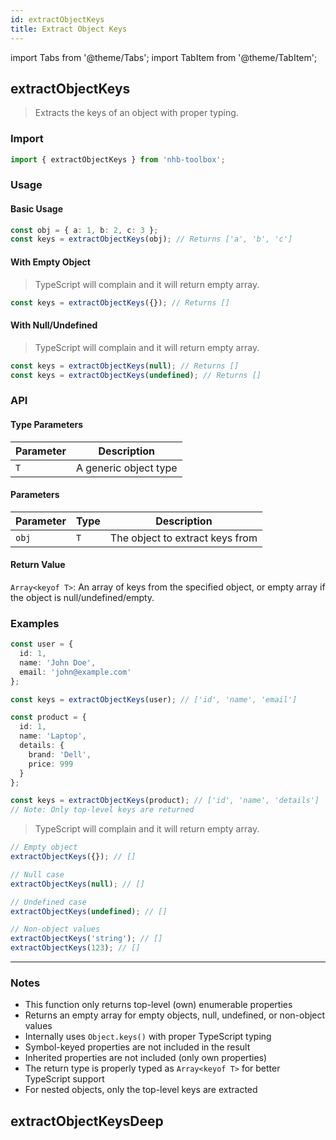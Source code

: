 ```yaml
---
id: extractObjectKeys
title: Extract Object Keys
---
```


import Tabs from '@theme/Tabs';
import TabItem from '@theme/TabItem';

## extractObjectKeys

> Extracts the keys of an object with proper typing.

### Import

```typescript
import { extractObjectKeys } from 'nhb-toolbox';
```

### Usage

#### Basic Usage

```typescript
const obj = { a: 1, b: 2, c: 3 };
const keys = extractObjectKeys(obj); // Returns ['a', 'b', 'c']
```

#### With Empty Object
>
> TypeScript will complain and it will return empty array.

```typescript
const keys = extractObjectKeys({}); // Returns []
```

#### With Null/Undefined
>
> TypeScript will complain and it will return empty array.

```typescript
const keys = extractObjectKeys(null); // Returns []
const keys = extractObjectKeys(undefined); // Returns []
```

### API

#### Type Parameters

| Parameter | Description           |
| --------- | --------------------- |
| `T`       | A generic object type |

#### Parameters

| Parameter | Type | Description                     |
| --------- | ---- | ------------------------------- |
| `obj`     | `T`  | The object to extract keys from |

#### Return Value

`Array<keyof T>`: An array of keys from the specified object, or empty array if the object is null/undefined/empty.

### Examples

<Tabs>
<TabItem value="simple" label="Simple Object" default>

```typescript
const user = {
  id: 1,
  name: 'John Doe',
  email: 'john@example.com'
};

const keys = extractObjectKeys(user); // ['id', 'name', 'email']
```

</TabItem>
<TabItem value="nested" label="Nested Object">

```typescript
const product = {
  id: 1,
  name: 'Laptop',
  details: {
    brand: 'Dell',
    price: 999
  }
};

const keys = extractObjectKeys(product); // ['id', 'name', 'details']
// Note: Only top-level keys are returned
```

</TabItem>
<TabItem value="edge" label="Edge Cases">

> TypeScript will complain and it will return empty array.

```typescript
// Empty object
extractObjectKeys({}); // []

// Null case
extractObjectKeys(null); // []

// Undefined case
extractObjectKeys(undefined); // []

// Non-object values
extractObjectKeys('string'); // []
extractObjectKeys(123); // []
```

</TabItem>
</Tabs>

---

### Notes

- This function only returns top-level (own) enumerable properties
- Returns an empty array for empty objects, null, undefined, or non-object values
- Internally uses `Object.keys()` with proper TypeScript typing
- Symbol-keyed properties are not included in the result
- Inherited properties are not included (only own properties)
- The return type is properly typed as `Array<keyof T>` for better TypeScript support
- For nested objects, only the top-level keys are extracted

## extractObjectKeysDeep

